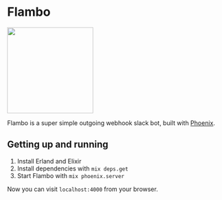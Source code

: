 # Flambo

<img src="http://orig12.deviantart.net/bfcb/f/2013/162/f/b/flambo_by_darkhatboy-d68ln2x.png" height="200px" />

Flambo is a super simple outgoing webhook slack bot, built with [Phoenix](http://phoenixframework.org).

## Getting up and running
1. Install Erland and Elixir
2. Install dependencies with `mix deps.get`
3. Start Flambo with `mix phoenix.server`

Now you can visit `localhost:4000` from your browser.
